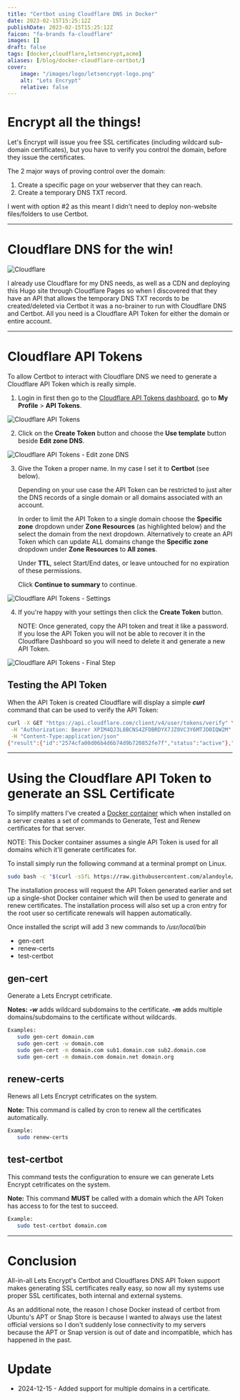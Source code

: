 ```yaml
---
title: "Certbot using Cloudflare DNS in Docker"
date: 2023-02-15T15:25:12Z
publishDate: 2023-02-15T15:25:12Z
faicon: "fa-brands fa-cloudflare"
images: []
draft: false
tags: [docker,cloudflare,letsencrypt,acme]
aliases: [/blog/docker-cloudflare-certbot/]
cover:
    image: "/images/logo/letsencrypt-logo.png"
    alt: "Lets Encrypt"
    relative: false
---
```


# Encrypt all the things!

Let's Encrypt will issue you free SSL certificates (including wildcard sub-domain certificates), but you have to verify you control the domain, before they issue the certificates.

The 2 major ways of proving control over the domain:

1. Create a specific page on your webserver that they can reach.
2. Create a temporary DNS TXT record.

I went with option #2 as this meant I didn't need to deploy non-website files/folders to use Certbot.

---

# Cloudflare DNS for the win!

![Cloudflare](/images/blog/CF_logo_horizontal_blktype.png)

I already use Cloudflare for my DNS needs, as well as a CDN and deploying this Hugo site through Cloudflare Pages so when I discovered that they have an API that allows the temporary DNS TXT records to be created/deleted via Certbot it was a no-brainer to run with Cloudflare DNS and Certbot. All you need is a Cloudflare API Token for either the domain or entire account.

---

# Cloudflare API Tokens

To allow Certbot to interact with Cloudflare DNS we need to generate a Cloudflare API Token which is really simple.

1. Login in first then go to the [Cloudflare API Tokens dashboard](https://dash.cloudflare.com/profile/api-tokens/), go to **My Profile** > **API Tokens**.

![Cloudflare API Tokens](/images/blog/cloudflare-api-tokens.jpg)

2. Click on the **Create Token** button and choose the **Use template** button beside **Edit zone DNS**.

![Cloudflare API Tokens - Edit zone DNS](/images/blog/cloudflare-api-tokens-edit-zone-dns.jpg)

3. Give the Token a proper name. In my case I set it to **Certbot** (see below).

   Depending on your use case the API Token can be restricted to just alter the DNS records of a single domain or all domains associated with an account.

   In order to limit the API Token to a single domain choose the **Specific zone** dropdown under **Zone Resources** (as highlighted below) and the select the domain from the next dropdown. Alternatively to create an API Token which can update ALL domains change the **Specific zone** dropdown under **Zone Resources** to **All zones**.

   Under **TTL**, select Start/End dates, or leave untouched for no expiration of these permissions.

   Click **Continue to summary** to continue.

![Cloudflare API Tokens - Settings](/images/blog/cloudflare-api-tokens-settings.jpg)

4. If you're happy with your settings then click the **Create Token** button.

   NOTE: Once generated, copy the API token and treat it like a password. If you lose the API Token you will not be able to recover it in the Cloudflare Dashboard so you will need to delete it and generate a new API Token.

![Cloudflare API Tokens - Final Step](/images/blog/cloudflare-api-tokens-final-step.jpg)

## Testing the API Token

When the API Token is created Cloudflare will display a simple ***curl*** command that can be used to verify the API Token:

```bash
curl -X GET "https://api.cloudflare.com/client/v4/user/tokens/verify" \
 -H "Authorization: Bearer XPIM4QJ3L8BCNS4ZFDBRDYX7JZ0VC3Y6MTJD0IQW2M" \
 -H "Content-Type:application/json"
{"result":{"id":"2574cfa00d06b4d6b74d9b720852fe7f","status":"active"},"success":true,"errors":[],"messages":[{"code":10000,"message":"This API Token is valid and active","type":null}]}
```

---

# Using the Cloudflare API Token to generate an SSL Certificate

To simplify matters I've created a [Docker container](https://github.com/alandoyle/docker-cloudflare-certbot) which when installed on a server creates a set of commands to Generate, Test and Renew certificates for that server.

NOTE: This Docker container assumes a single API Token is used for all domains which it'll generate certificates for.

To install simply run the following command at a terminal prompt on Linux.

```bash
sudo bash -c "$(curl -sSfL https://raw.githubusercontent.com/alandoyle/docker-cloudflare-certbot/main/install)"
```

The installation process will request the API Token generated earlier and set up a single-shot Docker container which will then be used to generate and renew certificates. The installation process will also set up a cron entry for the root user so certificate renewals will happen automatically.

Once installed the script will add 3 new commands to */usr/local/bin*

  - gen-cert
  - renew-certs
  - test-certbot

## gen-cert

Generate a Lets Encrypt cetrificate.

**Notes:**
***-w*** adds wildcard subdomains to the certificate.
***-m*** adds multiple domains/subdomains to the certificate without wildcards.

```bash
Examples:
   sudo gen-cert domain.com
   sudo gen-cert -w domain.com
   sudo gen-cert -m domain.com sub1.domain.com sub2.domain.com
   sudo gen-cert -m domain.com domain.net domain.org
```

## renew-certs

Renews all Lets Encrypt cetrificates on the system.

**Note:** This command is called by cron to renew all the certificates automatically.

```bash
Example:
   sudo renew-certs
```

## test-certbot

This command tests the configuration to ensure we can generate Lets Encrypt cetrificates on the system.

**Note:** This command **MUST** be called with a domain which the API Token has access to for the test to succeed.


```bash
Example:
   sudo test-certbot domain.com
```

---

# Conclusion

All-in-all Lets Encrypt's Certbot and Cloudflares DNS API Token support makes generating SSL certificates really easy, so now all my systems use proper SSL certificates, both internal and external systems.

As an additional note, the reason I chose Docker instead of certbot from Ubuntu's APT or Snap Store is because I wanted to always use the latest official versions so I don't suddenly lose connectivity to my servers because the APT or Snap version is out of date and incompatible, which has happened in the past.

# Update

  - 2024-12-15 - Added support for multiple domains in a certificate.
